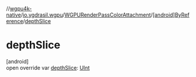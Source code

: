 //[wgpu4k-native](../../../../index.md)/[io.ygdrasil.wgpu](../../index.md)/[WGPURenderPassColorAttachment](../index.md)/[[android]ByReference](index.md)/[depthSlice](depth-slice.md)

# depthSlice

[android]\
open override var [depthSlice](depth-slice.md): [UInt](https://kotlinlang.org/api/core/kotlin-stdlib/kotlin/-u-int/index.html)